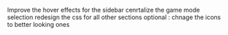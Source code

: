Improve the hover effects for the sidebar 
cenrtalize the game mode selection 
redesign the css for all other sections
optional :
chnage the icons to better looking ones 
